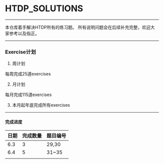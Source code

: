 # HTDP_SOLUTIONS
-----------------------------------------------
本仓库着手解决HTDP所有的练习题。
所有说明问题会在后续补充完整，欢迎大家参考以及指正。

---------------------------------------------------------

### Exercise计划

1. 周计划

每周完成25道exercises

2. 月计划

每月完成115道exercises

3. 本月起年底完成所有exercises

--------------------------------------------------------------------------------------

#### 完成进度

| 日期 | 完成数量 | 题目编号 |
| ---- | -------- | -------- |
| 6.3  | 3        | 29,30    |
| 6.4  | 5         |31~35    |
|      |          |          |

